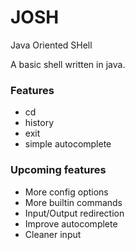 # JOSH
Java Oriented SHell

A basic shell written in java. 

### Features
 - cd
 - history
 - exit
 - simple autocomplete

### Upcoming features
 - More config options
 - More builtin commands 
 - Input/Output redirection
 - Improve autocomplete
 - Cleaner input
